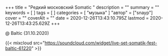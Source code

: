 +++
title = "Редкий московский Somatic "
description = ""
summary = ""
keywords = [ ]
tags = [ ]
categories = [ "музыка" ]
"автор" = ["snayp"]
cover = ""
coverAlt = ""
date = 2020-12-26T13:43:10.795Z
lastmod = 2020-12-26T13:43:25.629Z
+++

@ Baltic (31.10.2020)

{{< mixcloud src="https://soundcloud.com/widget/live-set-somatik-fest-baltic-61220" >}}
